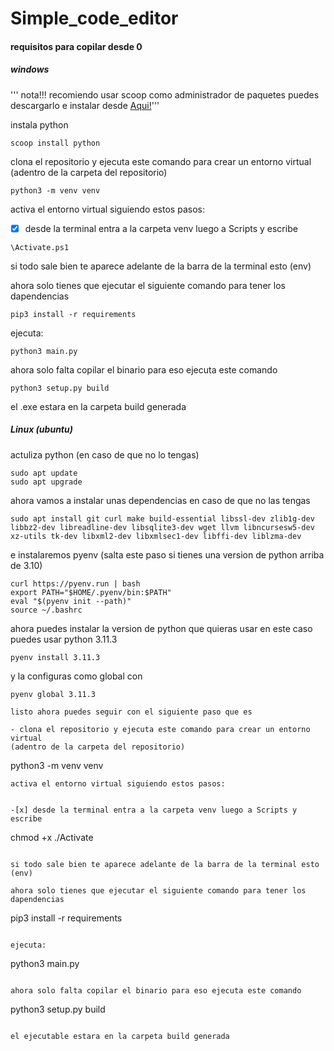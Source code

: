 # Simple_code_editor

#### requisitos para copilar desde 0

##### windows

''' nota!!! recomiendo usar scoop como administrador de paquetes puedes descargarlo e instalar desde [Aqui!](https://scoop.sh/)'''

instala python
```
scoop install python
```

clona el repositorio y ejecuta este comando para crear un entorno virtual
(adentro de la carpeta del repositorio)
```
python3 -m venv venv
```
activa el entorno virtual siguiendo estos pasos:


-[x] desde la terminal entra a la carpeta venv luego a Scripts y escribe

```
\Activate.ps1
```

si todo sale bien te aparece adelante de la barra de la terminal esto (env)

ahora solo tienes que ejecutar el siguiente comando para tener los dapendencias 

```
pip3 install -r requirements
```

ejecuta: 

```
python3 main.py
```

ahora solo falta copilar el binario para eso ejecuta este comando

```
python3 setup.py build 
```

el .exe estara en la carpeta build generada

##### Linux (ubuntu)

actuliza python (en caso de que no lo tengas)
```
sudo apt update
sudo apt upgrade
```
ahora vamos a instalar unas dependencias en caso de que no las tengas 
```
sudo apt install git curl make build-essential libssl-dev zlib1g-dev libbz2-dev libreadline-dev libsqlite3-dev wget llvm libncursesw5-dev xz-utils tk-dev libxml2-dev libxmlsec1-dev libffi-dev liblzma-dev

```
e instalaremos pyenv (salta este paso si tienes una version de python arriba de 3.10)

```
curl https://pyenv.run | bash
export PATH="$HOME/.pyenv/bin:$PATH"
eval "$(pyenv init --path)"
source ~/.bashrc
```
ahora puedes instalar la version de python que quieras usar en este caso puedes usar python 3.11.3

```
pyenv install 3.11.3

```

y la configuras como global con
```
pyenv global 3.11.3

listo ahora puedes seguir con el siguiente paso que es 

- clona el repositorio y ejecuta este comando para crear un entorno virtual
(adentro de la carpeta del repositorio)
```
python3 -m venv venv
```
activa el entorno virtual siguiendo estos pasos:


-[x] desde la terminal entra a la carpeta venv luego a Scripts y escribe

```
chmod +x
./Activate
```

si todo sale bien te aparece adelante de la barra de la terminal esto (env)

ahora solo tienes que ejecutar el siguiente comando para tener los dapendencias 

```
pip3 install -r requirements
```

ejecuta: 

```
python3 main.py
```

ahora solo falta copilar el binario para eso ejecuta este comando

```
python3 setup.py build 
```

el ejecutable estara en la carpeta build generada



